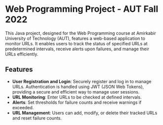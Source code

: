 # Web Programming Project - AUT Fall 2022

This Java project, designed for the Web Programming course at Amirkabir University of Technology (AUT), features a web-based application to monitor URLs. It enables users to track the status of specified URLs at predetermined intervals, receive alerts upon failures, and manage their URLs efficiently.

## Features

- **User Registration and Login**: Securely register and log in to manage URLs. Authentication is handled using JWT (JSON Web Tokens), providing a secure and efficient way to manage user sessions.
- **URL Monitoring**: Enter URLs to be checked at defined intervals.
- **Alerts**: Set thresholds for failure counts and receive warnings if exceeded.
- **URL Management**: Users can add, modify, or delete their tracked URLs and reset failure counts.


